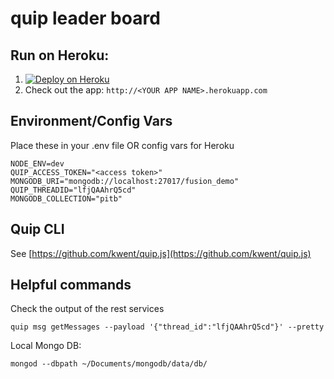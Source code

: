 # quip leader board

## Run on Heroku:

1. [![Deploy on Heroku](https://www.herokucdn.com/deploy/button.png)](https://heroku.com/deploy?template=https://github.com/chadevanssf/quip-chat-leaderboard)
1. Check out the app: `http://<YOUR APP NAME>.herokuapp.com`

## Environment/Config Vars

Place these in your .env file OR config vars for Heroku

```
NODE_ENV=dev
QUIP_ACCESS_TOKEN="<access token>"
MONGODB_URI="mongodb://localhost:27017/fusion_demo"
QUIP_THREADID="lfjQAAhrQ5cd"
MONGODB_COLLECTION="pitb"
```

## Quip CLI

See [https://github.com/kwent/quip.js](https://github.com/kwent/quip.js)

## Helpful commands

Check the output of the rest services

```
quip msg getMessages --payload '{"thread_id":"lfjQAAhrQ5cd"}' --pretty
```

Local Mongo DB:

```
mongod --dbpath ~/Documents/mongodb/data/db/
```
